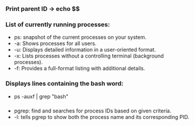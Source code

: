 ### Print parent ID -> echo $$   
   
### List of currently running processes:   
- ps: snapshot of the current processes on your system.   
- -a: Shows processes for all users.   
- -u: Displays detailed information in a user-oriented format.   
- -x: Lists processes without a controlling terminal (background processes).   
- -f: Provides a full-format listing with additional details.   
   
### Displays lines containing the bash word:   
- ps -auxf | grep "bash"   
   
### 
- pgrep: find and searches for process IDs based on given criteria.   
- -l: tells pgrep to show both the process name and its corresponding PID.   
   
